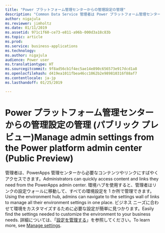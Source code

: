 ```yaml
---
title: "Power プラットフォーム管理センターからの管理設定の管理"
description: "Common Data Service 管理者は Power プラットフォーム管理センターで設定にすばやくアクセスして管理できます"
author: nigajula
ms.reviewer: jimholtz
ms.date: 01/11/2019
ms.assetid: 971c1f60-ce73-e811-a96b-000d3a18c83b
ms.topic: article
ms.prod: 
ms.service: business-applications
ms.technology: 
ms.author: nigajula
audience: Power user
ms.translationtype: HT
ms.sourcegitcommit: 9f8ad56cb1f4ec5ae14e890c656573e917dcd1a8
ms.openlocfilehash: d419ea1011fbea46cc1062b2e989810316f88af7
ms.contentlocale: ja-jp
ms.lasthandoff: 01/25/2019

---
```

# <a name="manage-admin-settings-from-the-power-platform-admin-center-public-preview"></a><span data-ttu-id="d660d-103">Power プラットフォーム管理センターからの管理設定の管理 (パブリック プレビュー)</span><span class="sxs-lookup"><span data-stu-id="d660d-103">Manage admin settings from the Power platform admin center (Public Preview)</span></span>




<span data-ttu-id="d660d-104">管理者は、PowerApps 管理センターから必要なコンテンツやリンクにすばやくアクセスできます。</span><span class="sxs-lookup"><span data-stu-id="d660d-104">Administrators can quickly access content and links they need from the PowerApps admin center.</span></span> <span data-ttu-id="d660d-105">環境ハブを使用すると、管理者はリンクの設定ウォールに移動して、すべての環境設定を 1 か所で管理できます。</span><span class="sxs-lookup"><span data-stu-id="d660d-105">Using the environment hub, admins can navigate to the settings wall of links to manage all their environment settings in one place.</span></span> <span data-ttu-id="d660d-106">ビジネス ニーズに合わせて環境をカスタマイズするために必要な設定が簡単に見つかります。</span><span class="sxs-lookup"><span data-stu-id="d660d-106">Easily find the settings needed to customize the environment to your business needs.</span></span> <span data-ttu-id="d660d-107">詳細については、「[設定を管理する](https://docs.microsoft.com/power-platform/admin/admin-settings)」を参照してください。</span><span class="sxs-lookup"><span data-stu-id="d660d-107">To learn more, see [Manage settings](https://docs.microsoft.com/power-platform/admin/admin-settings).</span></span>
